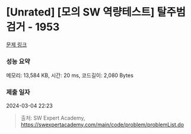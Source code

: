 # [Unrated] [모의 SW 역량테스트] 탈주범 검거 - 1953 

[문제 링크](https://swexpertacademy.com/main/code/problem/problemDetail.do?contestProbId=AV5PpLlKAQ4DFAUq) 

### 성능 요약

메모리: 13,584 KB, 시간: 20 ms, 코드길이: 2,080 Bytes

### 제출 일자

2024-03-04 22:23



> 출처: SW Expert Academy, https://swexpertacademy.com/main/code/problem/problemList.do